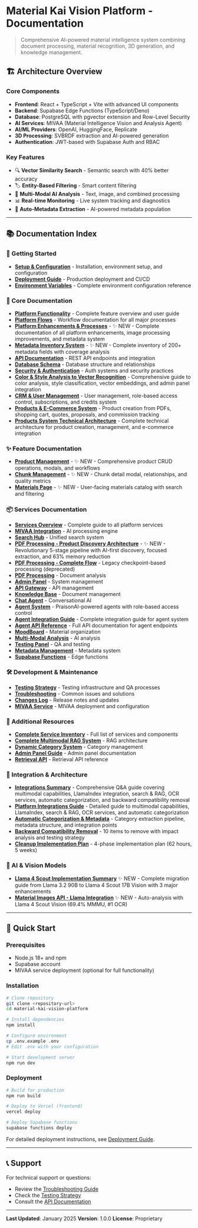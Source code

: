 # Material Kai Vision Platform - Documentation

> Comprehensive AI-powered material intelligence system combining document processing, material recognition, 3D generation, and knowledge management.

## 🏗️ Architecture Overview

### Core Components

- **Frontend**: React + TypeScript + Vite with advanced UI components
- **Backend**: Supabase Edge Functions (TypeScript/Deno)
- **Database**: PostgreSQL with pgvector extension and Row-Level Security
- **AI Services**: MIVAA (Material Intelligence Vision and Analysis Agent)
- **AI/ML Providers**: OpenAI, HuggingFace, Replicate
- **3D Processing**: SVBRDF extraction and AI-powered generation
- **Authentication**: JWT-based with Supabase Auth and RBAC

### Key Features

- 🔍 **Vector Similarity Search** - Semantic search with 40% better accuracy
- 🏷️ **Entity-Based Filtering** - Smart content filtering
- 🧪 **Multi-Modal AI Analysis** - Text, image, and combined processing
- 📊 **Real-time Monitoring** - Live system tracking and diagnostics
- 🤖 **Auto-Metadata Extraction** - AI-powered metadata population

---

## 📚 Documentation Index

### 🚀 Getting Started

- **[Setup & Configuration](./setup-configuration.md)** - Installation, environment setup, and configuration
- **[Deployment Guide](./deployment-guide.md)** - Production deployment and CI/CD
- **[Environment Variables](./environment-variables-guide.md)** - Complete environment configuration reference

### 🔧 Core Documentation

- **[Platform Functionality](./platform-functionality.md)** - Complete feature overview and user guide
- **[Platform Flows](./platform-flows.md)** - Workflow documentation for all major processes
- **[Platform Enhancements & Processes](./platform-enhancements-processes.md)** - ✨ NEW - Complete documentation of all platform enhancements, image processing improvements, and metadata system
- **[Metadata Inventory System](./metadata-inventory-system.md)** - ✨ NEW - Complete inventory of 200+ metadata fields with coverage analysis
- **[API Documentation](./api-documentation.md)** - REST API endpoints and integration
- **[Database Schema](./database-schema.md)** - Database structure and relationships
- **[Security & Authentication](./security-authentication.md)** - Auth systems and security practices
- **[Color & Style Analysis to Vector Recognition](./color-style-analysis-vector-recognition.md)** - Comprehensive guide to color analysis, style classification, vector embeddings, and admin panel integration
- **[CRM & User Management](./crm-user-management.md)** - User management, role-based access control, subscriptions, and credits system
- **[Products & E-Commerce System](./platform-functionality.md#11--products--ecommerce-system)** - Product creation from PDFs, shopping cart, quotes, proposals, and commission tracking
- **[Products System Technical Architecture](./products-system-technical-architecture.md)** - Complete technical architecture for product creation, management, and e-commerce integration

### ✨ Feature Documentation

- **[Product Management](./features/product-management.md)** - ✨ NEW - Comprehensive product CRUD operations, modals, and workflows
- **[Chunk Management](./features/chunk-management.md)** - ✨ NEW - Chunk detail modal, relationships, and quality metrics
- **[Materials Page](./features/materials-page.md)** - ✨ NEW - User-facing materials catalog with search and filtering

### 📦 Services Documentation

- **[Services Overview](./services/README.md)** - Complete guide to all platform services
- **[MIVAA Integration](./services/ai-ml/mivaa-integration.md)** - AI processing engine
- **[Search Hub](./services/search/search-hub.md)** - Unified search system
- **[PDF Processing - Product Discovery Architecture](./pdf-processing-product-discovery-architecture.md)** - ✨ NEW - Revolutionary 5-stage pipeline with AI-first discovery, focused extraction, and 63% memory reduction
- **[PDF Processing - Complete Flow](./pdf-processing-complete-flow.md)** - Legacy checkpoint-based processing (deprecated)
- **[PDF Processing](./services/pdf-processing/pdf-processor.md)** - Document analysis
- **[Admin Panel](./services/frontend/admin-panel.md)** - System management
- **[API Gateway](./services/backend/api-gateway.md)** - API management
- **[Knowledge Base](./services/database/knowledge-base-system.md)** - Document management
- **[Chat Agent](./services/ai-ml/chat-agent-service.md)** - Conversational AI
- **[Agent System](./agents-system.md)** - PraisonAI-powered agents with role-based access control
- **[Agent Integration Guide](./agents-integration-guide.md)** - Complete integration guide for agent system
- **[Agent API Reference](./agents-api-reference.md)** - Full API documentation for agent endpoints
- **[MoodBoard](./services/frontend/moodboard-service.md)** - Material organization
- **[Multi-Modal Analysis](./services/ai-ml/multimodal-analysis.md)** - AI analysis
- **[Testing Panel](./services/ai-ml/testing-panel.md)** - QA and testing
- **[Metadata Management](./services/database/metadata-management.md)** - Metadata system
- **[Supabase Functions](./services/backend/supabase-edge-functions.md)** - Edge functions

### 🛠️ Development & Maintenance

- **[Testing Strategy](./testing-strategy.md)** - Testing infrastructure and QA processes
- **[Troubleshooting](./troubleshooting.md)** - Common issues and solutions
- **[Changes Log](./changes-log.md)** - Release notes and updates
- **[MIVAA Service](./mivaa-service.md)** - MIVAA deployment and configuration

### 📖 Additional Resources

- **[Complete Service Inventory](./complete-service-inventory.md)** - Full list of services and components
- **[Complete Multimodal RAG System](./complete-multimodal-rag-system.md)** - RAG architecture
- **[Dynamic Category System](./dynamic-category-system.md)** - Category management
- **[Admin Panel Guide](./admin-panel-guide.md)** - Admin panel documentation
- **[Retrieval API](./api/retrieval-api.md)** - Retrieval API reference

### 🔗 Integration & Architecture

- **[Integrations Summary](./integrations_summary.md)** - Comprehensive Q&A guide covering multimodal capabilities, LlamaIndex integration, search & RAG, OCR services, automatic categorization, and backward compatibility removal
- **[Platform Integrations Guide](./platform-integrations-guide.md)** - Detailed guide to multimodal capabilities, LlamaIndex, search & RAG, OCR services, and automatic categorization
- **[Automatic Categorization & Metadata](./automatic-categorization-metadata.md)** - Category extraction pipeline, metadata structure, and integration points
- **[Backward Compatibility Removal](./backward-compatibility-removal.md)** - 10 items to remove with impact analysis and testing strategy
- **[Cleanup Implementation Plan](./cleanup-implementation-plan.md)** - 4-phase implementation plan (62 hours, 5 weeks)

### 🤖 AI & Vision Models

- **[Llama 4 Scout Implementation Summary](./llama-4-scout-implementation-summary.md)** ✨ NEW - Complete migration guide from Llama 3.2 90B to Llama 4 Scout 17B Vision with 3 major enhancements
- **[Material Images API - Llama Integration](./material-images-api-llama-integration.md)** ✨ NEW - Auto-analysis with Llama 4 Scout Vision (69.4% MMMU, #1 OCR)

---

## 🚀 Quick Start

### Prerequisites

- Node.js 18+ and npm
- Supabase account
- MIVAA service deployment (optional for full functionality)

### Installation

```bash
# Clone repository
git clone <repository-url>
cd material-kai-vision-platform

# Install dependencies
npm install

# Configure environment
cp .env.example .env
# Edit .env with your configuration

# Start development server
npm run dev
```

### Deployment

```bash
# Build for production
npm run build

# Deploy to Vercel (frontend)
vercel deploy

# Deploy Supabase functions
supabase functions deploy
```

For detailed deployment instructions, see [Deployment Guide](./deployment-guide.md).

---

## 📞 Support

For technical support or questions:
- Review the [Troubleshooting Guide](./troubleshooting.md)
- Check the [Testing Strategy](./testing-strategy.md)
- Consult the [API Documentation](./api-documentation.md)

---

**Last Updated**: January 2025
**Version**: 1.0.0
**License**: Proprietary
